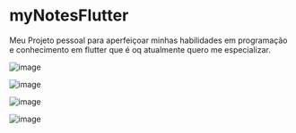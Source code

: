 # myNotesFlutter
Meu Projeto pessoal para aperfeiçoar minhas habilidades em programação e conhecimento em flutter que é oq atualmente quero me especializar.

![image](https://user-images.githubusercontent.com/74274839/132270336-d1813030-d3da-41ff-9c59-7e9778b57ce4.png)

![image](https://user-images.githubusercontent.com/74274839/132270371-7e868fba-d65f-4a2b-be1d-b9407f59787f.png)

![image](https://user-images.githubusercontent.com/74274839/132270402-ed579d31-be0b-4989-9710-2089573f990d.png)

![image](https://user-images.githubusercontent.com/74274839/132270436-4251d5e3-cd21-4f2e-8eb3-2d40b22217cc.png)


